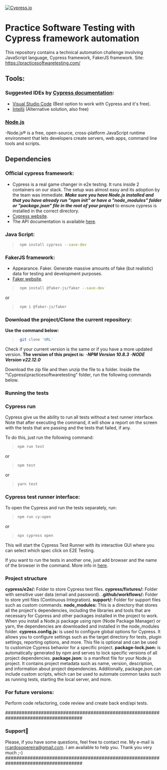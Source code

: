 [![Cypress.io](https://img.shields.io/badge/tested%20with-Cypress-04C38E.svg)](https://www.cypress.io/)

# Practice Software Testing with Cypress framework automation
This repository contains a technical automation challenge involving JavaScript language, Cypress framework, FakerJS framework.
Site: https://practicesoftwaretesting.com/

## Tools:
### Suggested IDEs by [Cypress documentation](https://docs.cypress.io/guides/tooling/IDE-integration.html#Extensions-amp-Plugins):

- [Visual Studio Code](https://code.visualstudio.com/) (Best option to work with Cypress and it's free). 
- [Intellij](https://www.jetbrains.com/idea/?var=1) (Alternative solution, also free)

### [Node.js](https://nodejs.org/en/)
-Node.js® is a free, open-source, cross-platform JavaScript runtime environment that lets developers create servers, web apps, command line tools and scripts.

## Dependencies
### Official cypress framework:
- Cypress is a real game changer in e2e testing. It runs inside 2 containers on our stack. The setup was almost easy and its adoption by the team was immediate. *__Make sure you have Node.js installed and that you have already run "npm init" or have a "node_modules" folder or "package.json" file in the root of your project__* to ensure cypress is installed in the correct directory.
- [Cypress website](https://www.cypress.io/).
- The API documentation is available [here](https://docs.cypress.io/api/api/table-of-contents.html).

### Java Script:
> ```bash
>  npm install cypress --save-dev
> ```


### FakerJS framework:
- Appearance. Faker. Generate massive amounts of fake (but realistic) data for testing and development purposes.
- [Faker website](https://fakerjs.dev/guide/).
> ```bash
>  npm install @faker-js/faker --save-dev
> ```

or

> ```bash
>  npm i @faker-js/faker
> ```

### Download the project/Clone the current repository:
__Use the command below:__
> ```bash
>  git clone 'URL' 
> ```

Check if your current version is the same or if you have a more updated version.
__The version of this project is:__ 
-__*NPM Version 10.8.3*__
-__*NODE Version v22.12.0*__

Download the zip file and then unzip the file to a folder.
Inside the "\Cypress\practicesoftwaretesting" folder, run the following commands below.

### Running the tests
### Cypress run
Cypress give us the ability to run all tests without a test runner interface. Note that after executing the command, it will show a report on the screen with the tests that are passing and the tests that failed, if any.

To do this, just run the following command:
> ```bash
> npm run test
> ```
or
> ```bash
> npm test
> ```
or
> ```bash
> yarn test
> ```

### Cypress test runner interface:
To open the Cypress and run the tests separately, run:
> ```bash
> npm run cy:open 
> ```
or
> ```bash
> npx cypress open
> ```


This will start the Cypress Test Runner with its interactive GUI where you can select which spec click on E2E Testing.

If you want to run the tests in another one, just add browser and the name of the browser in the command. More info in [here](https://docs.cypress.io/guides/guides/launching-browsers#Browsers).

### Project structure

__cypress/e2e/:__ Folder to store Cypress test files.
__cypress/fixtures/:__ Folder with sensitive user data (email and password).
__.github/workflows/:__ Folder to store yml files (Continuous Integration).
__support/:__ Folder for support files such as custom commands.
__node_modules:__ This is a directory that stores all the project's dependencies, including the libraries and tools that are necessary for Cypress and other packages installed in the project to work. When you install a Node.js package using npm (Node Package Manager) or yarn, the dependencies are downloaded and installed in the node_modules folder.
__cypress.config.js:__ is used to configure global options for Cypress. It allows you to configure settings such as the target directory for tests, plugin settings, reporting options, and more. This file is optional and can be used to customize Cypress behavior for a specific project.
__package-lock.json:__ is automatically generated by npm and serves to lock specific versions of all project dependencies.
__package.json:__ is a manifest file for your Node.js project. It contains project metadata such as name, version, description, and information about project dependencies. Additionally, package.json can include custom scripts, which can be used to automate common tasks such as running tests, starting the local server, and more.

### For future versions:
Perform code refactoring, code review and create back end/api tests.

####################################################################################
### Support🚀
Please, if you have some questions, feel free to contact me. My e-mail is rcardosopereira@gmail.com.
I am available to help you.
Thank you very much ;-)
####################################################################################